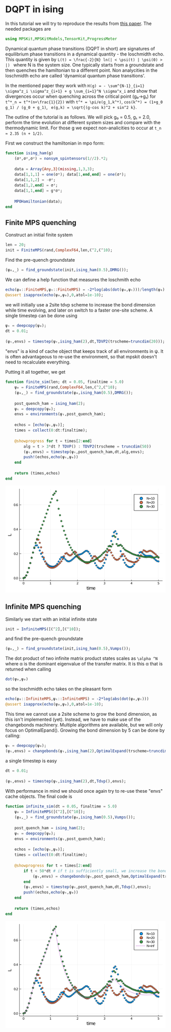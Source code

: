 # DQPT in ising

In this tutorial we will try to reproduce the results from [this paper](https://arxiv.org/pdf/1206.2505.pdf). The needed packages are

```julia
using MPSKit,MPSKitModels,TensorKit,ProgressMeter
```

Dynamical quantum phase transitions (DQPT in short) are signatures of equilibrium phase transitions in a dynamical quantity - the loschmidth echo. This quantity is given by ``L(t) = \frac{-2}{N} ln(| < \psi(t) | \psi(0) > |) `` where N is the system size. One typically starts from a groundstate and then quenches the hamiltonian to a different point. Non analycities in the loschmidth echo are called 'dynamical quantum phase transitions'.

In the mentioned paper they work with ``H(g) = - \sum^{N-1}_{i=1} \sigma^z_i \sigma^z_{i+1} + g \sum_{i=1}^N \sigma^x_i`` and show that divergences occur when quenching across the critical point (g₀→g₁) for ``t^*_n = t^*(n+\frac{1}{2})`` with ``t^* = \pi/e(g_1,k^*)``, ``cos(k^*) = (1+g_0 g_1) / (g_0 + g_1)``, `` e(g,k) = \sqrt{(g-cos k)^2 + sin^2 k}``.

The outline of the tutorial is as follows. We will pick g₀ = 0.5, g₁ = 2.0, perform the time evolution at different system sizes and compare with the thermodynamic limit. For those g we expect non-analicities to occur at ``t_n ≈ 2.35 (n + 1/2)``.

First we construct the hamiltonian in mpo form:
```julia
function ising_ham(g)
    (σˣ,σʸ,σᶻ) = nonsym_spintensors(1//2).*2;

    data = Array{Any,3}(missing,1,3,3);
    data[1,1,1] = one(σˣ); data[1,end,end] = one(σˣ);
    data[1,1,2] = -σᶻ;
    data[1,2,end] = σᶻ;
    data[1,1,end] = g*σˣ;

    MPOHamiltonian(data);
end
```

## Finite MPS quenching

Construct an initial finite system
```julia
len = 20;
init = FiniteMPS(rand,ComplexF64,len,ℂ^2,ℂ^10);
```

Find the pre-quench groundstate
```julia
(ψ₀,_) = find_groundstate(init,ising_ham(0.5),DMRG());
```

We can define a help function that measures the loschmith echo
```julia
echo(ψ₀::FiniteMPS,ψₜ::FiniteMPS) = -2*log(abs(dot(ψ₀,ψₜ)))/length(ψ₀)
@assert isapprox(echo(ψ₀,ψ₀),0,atol=1e-10);
```

we will initially use a 2site tdvp scheme to increase the bond dimension while time evolving, and later on switch to a faster one-site scheme. A single timestep can be done using
```julia
ψₜ = deepcopy(ψ₀);
dt = 0.01;

(ψₜ,envs) = timestep(ψₜ,ising_ham(2),dt,TDVP2(trscheme=truncdim(20)));
```

"envs" is a kind of cache object that keeps track of all environments in ψ. It is often advantageous to re-use the environment, so that mpskit doesn't need to recalculate everything.

Putting it all together, we get
```julia
function finite_sim(len; dt = 0.05, finaltime = 5.0)
    ψ₀ = FiniteMPS(rand,ComplexF64,len,ℂ^2,ℂ^10);
    (ψ₀,_) = find_groundstate(ψ₀,ising_ham(0.5),DMRG());

    post_quench_ham = ising_ham(2);
    ψₜ = deepcopy(ψ₀);
    envs = environments(ψₜ,post_quench_ham);

    echos = [echo(ψₜ,ψ₀)];
    times = collect(0:dt:finaltime);

    @showprogress for t = times[2:end]
        alg = t > 3*dt ? TDVP() : TDVP2(trscheme = truncdim(50))
        (ψₜ,envs) = timestep(ψₜ,post_quench_ham,dt,alg,envs);
        push!(echos,echo(ψₜ,ψ₀))
    end

    return (times,echos)
end
```
![](finite_timeev.png)

## Infinite MPS quenching

Similarly we start with an initial infinite state
```julia
init = InfiniteMPS([ℂ^2],[ℂ^10]);
```

and find the pre-quench groundstate
```julia
(ψ₀,_) = find_groundstate(init,ising_ham(0.5),Vumps());
```

The dot product of two infinite matrix product states scales as  ``\alpha ^N`` where α is the dominant eigenvalue of the transfer matrix. It is this α that is returned when calling
```julia
dot(ψ₀,ψ₀)
```
so the loschmidth echo takes on the pleasant form

```julia
echo(ψ₀::InfiniteMPS,ψₜ::InfiniteMPS) = -2*log(abs(dot(ψ₀,ψₜ)))
@assert isapprox(echo(ψ₀,ψ₀),0,atol=1e-10);
```

This time we cannot use a 2site scheme to grow the bond dimension, as this isn't implemented (yet). Instead, we have to make use of the changebonds machinery. Multiple algorithms are available, but we will only focus on OptimalEpand(). Growing the bond dimension by 5 can be done by calling:
```julia
ψₜ = deepcopy(ψ₀);
(ψₜ,envs) = changebonds(ψₜ,ising_ham(2),OptimalExpand(trscheme=truncdim(5)));
```

a single timestep is easy
```julia
dt = 0.01;

(ψₜ,envs) = timestep(ψₜ,ising_ham(2),dt,Tdvp(),envs);
```

With performance in mind we should once again try to re-use these "envs" cache objects. The final code is

```julia
function infinite_sim(dt = 0.05, finaltime = 5.0)
    ψ₀ = InfiniteMPS([ℂ^2],[ℂ^10]);
    (ψ₀,_) = find_groundstate(ψ₀,ising_ham(0.5),Vumps());

    post_quench_ham = ising_ham(2);
    ψₜ = deepcopy(ψ₀);
    envs = environments(ψₜ,post_quench_ham);

    echos = [echo(ψₜ,ψ₀)];
    times = collect(0:dt:finaltime);

    @showprogress for t = times[2:end]
        if t < 50*dt # if t is sufficiently small, we increase the bond dimension
            (ψₜ,envs) = changebonds(ψₜ,post_quench_ham,OptimalExpand(trscheme=truncdim(1)),envs)
        end
        (ψₜ,envs) = timestep(ψₜ,post_quench_ham,dt,Tdvp(),envs);
        push!(echos,echo(ψₜ,ψ₀))
    end

    return (times,echos)
end
```
![](infinite_timeev.png)
